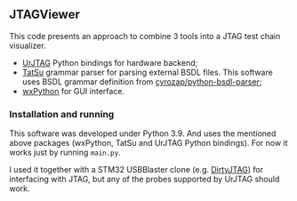 ## JTAGViewer

This code presents an approach to combine 3 tools into a JTAG test chain visualizer.

* [UrJTAG](http://urjtag.org/) Python bindings for hardware backend;
* [TatSu](https://tatsu.readthedocs.io/en/stable/) grammar parser for parsing external BSDL files. This software uses BSDL grammar definition from [cyrozap/python-bsdl-parser](https://github.com/cyrozap/python-bsdl-parser);
* [wxPython](https://www.wxpython.org/) for GUI interface.



### Installation and running

This software was developed under Python 3.9. And uses the mentioned above packages (wxPython, TatSu and UrJTAG Python bindings). For now it works just by running `main.py`.

I used it together with a STM32 USBBlaster clone (e.g. [DirtyJTAG](https://github.com/jeanthom/DirtyJTAG)) for interfacing with JTAG, but any of the probes supported by UrJTAG should work.